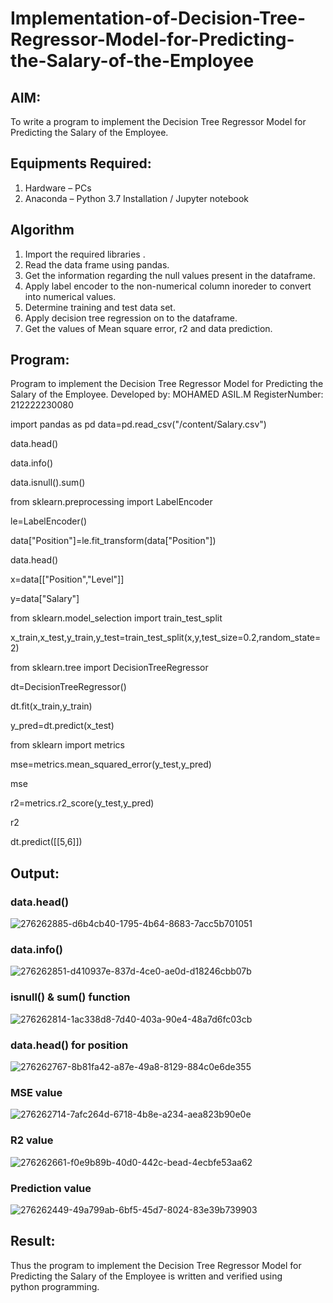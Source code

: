 # Implementation-of-Decision-Tree-Regressor-Model-for-Predicting-the-Salary-of-the-Employee

## AIM:
To write a program to implement the Decision Tree Regressor Model for Predicting the Salary of the Employee.

## Equipments Required:
1. Hardware – PCs
2. Anaconda – Python 3.7 Installation / Jupyter notebook

## Algorithm
1. Import the required libraries .
2. Read the data frame using pandas.
3. Get the information regarding the null values present in the dataframe.
4. Apply label encoder to the non-numerical column inoreder to convert into numerical values.
5. Determine training and test data set.
6. Apply decision tree regression on to the dataframe.
7. Get the values of Mean square error, r2 and data prediction.

   

## Program:

Program to implement the Decision Tree Regressor Model for Predicting the Salary of the Employee.
Developed by: MOHAMED ASIL.M
RegisterNumber:  212222230080


import pandas as pd
data=pd.read_csv("/content/Salary.csv")

data.head()

data.info()

data.isnull().sum()

from sklearn.preprocessing import LabelEncoder

le=LabelEncoder()

data["Position"]=le.fit_transform(data["Position"])

data.head()

x=data[["Position","Level"]]

y=data["Salary"]

from sklearn.model_selection import train_test_split

x_train,x_test,y_train,y_test=train_test_split(x,y,test_size=0.2,random_state=2)

from sklearn.tree import DecisionTreeRegressor

dt=DecisionTreeRegressor()

dt.fit(x_train,y_train)

y_pred=dt.predict(x_test)

from sklearn import metrics

mse=metrics.mean_squared_error(y_test,y_pred)

mse

r2=metrics.r2_score(y_test,y_pred)

r2

dt.predict([[5,6]])



## Output:

### data.head()
![276262885-d6b4cb40-1795-4b64-8683-7acc5b701051](https://github.com/PriyankaAnnadurai/Implementation-of-Decision-Tree-Regressor-Model-for-Predicting-the-Salary-of-the-Employee/assets/118351569/82edb450-2064-4a60-891d-8f06b67851b0)


### data.info()
![276262851-d410937e-837d-4ce0-ae0d-d18246cbb07b](https://github.com/PriyankaAnnadurai/Implementation-of-Decision-Tree-Regressor-Model-for-Predicting-the-Salary-of-the-Employee/assets/118351569/5901fb3f-65aa-45e2-a36a-86ff0a7d2a0e)


### isnull() & sum() function
![276262814-1ac338d8-7d40-403a-90e4-48a7d6fc03cb](https://github.com/PriyankaAnnadurai/Implementation-of-Decision-Tree-Regressor-Model-for-Predicting-the-Salary-of-the-Employee/assets/118351569/4c1bccec-1ad4-4588-bf62-1529fd4ba7c4)


### data.head() for position
![276262767-8b81fa42-a87e-49a8-8129-884c0e6de355](https://github.com/PriyankaAnnadurai/Implementation-of-Decision-Tree-Regressor-Model-for-Predicting-the-Salary-of-the-Employee/assets/118351569/4c40d996-1546-404d-b991-5647c598a46a)


### MSE value
![276262714-7afc264d-6718-4b8e-a234-aea823b90e0e](https://github.com/PriyankaAnnadurai/Implementation-of-Decision-Tree-Regressor-Model-for-Predicting-the-Salary-of-the-Employee/assets/118351569/0a77d690-4d22-498e-8c16-cc5371edbf03)


### R2 value
![276262661-f0e9b89b-40d0-442c-bead-4ecbfe53aa62](https://github.com/PriyankaAnnadurai/Implementation-of-Decision-Tree-Regressor-Model-for-Predicting-the-Salary-of-the-Employee/assets/118351569/2d04b400-7383-41f9-b93c-5d6d181cac99)


### Prediction value
![276262449-49a799ab-6bf5-45d7-8024-83e39b739903](https://github.com/PriyankaAnnadurai/Implementation-of-Decision-Tree-Regressor-Model-for-Predicting-the-Salary-of-the-Employee/assets/118351569/09424864-4c4c-42a2-993d-75eb319c7625)


## Result:
Thus the program to implement the Decision Tree Regressor Model for Predicting the Salary of the Employee is written and verified using python programming.
